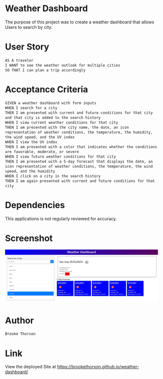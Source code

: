# Weather Dashboard

The purpose of this project was to create a weather dashboard that allows Users to search by city. 


# User Story
    AS A traveler
    I WANT to see the weather outlook for multiple cities
    SO THAT I can plan a trip accordingly

# Acceptance Criteria
    GIVEN a weather dashboard with form inputs
    WHEN I search for a city
    THEN I am presented with current and future conditions for that city and that city is added to the search history
    WHEN I view current weather conditions for that city
    THEN I am presented with the city name, the date, an icon representation of weather conditions, the temperature, the humidity, the wind speed, and the UV index
    WHEN I view the UV index
    THEN I am presented with a color that indicates whether the conditions are favorable, moderate, or severe
    WHEN I view future weather conditions for that city
    THEN I am presented with a 5-day forecast that displays the date, an icon representation of weather conditions, the temperature, the wind speed, and the humidity
    WHEN I click on a city in the search history
    THEN I am again presented with current and future conditions for that city

# Dependencies 

This applications is not regularly reviewed for accuracy.

# Screenshot
![alt text](https://github.com/Brookethorson/weather-dashboard/blob/main/Screen%20Shot.JPG)

# Author
 
    Brooke Thorson

# Link

View the deployed Site at  https://brookethorson.github.io/weather-dashboard/